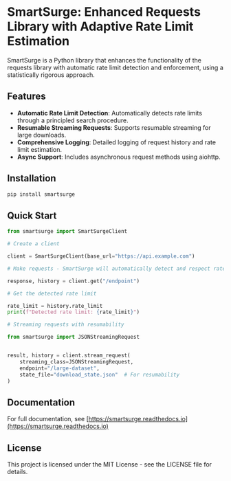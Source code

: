 # SmartSurge: Enhanced Requests Library with Adaptive Rate Limit Estimation

SmartSurge is a Python library that enhances the functionality of the requests library with automatic rate limit detection and enforcement, using a statistically rigorous approach.

## Features

- **Automatic Rate Limit Detection**: Automatically detects rate limits through a principled search procedure.
- **Resumable Streaming Requests**: Supports resumable streaming for large downloads.
- **Comprehensive Logging**: Detailed logging of request history and rate limit estimation.
- **Async Support**: Includes asynchronous request methods using aiohttp.

## Installation

```bash
pip install smartsurge

```

## Quick Start

```python
from smartsurge import SmartSurgeClient

# Create a client

client = SmartSurgeClient(base_url="https://api.example.com")

# Make requests - SmartSurge will automatically detect and respect rate limits

response, history = client.get("/endpoint")

# Get the detected rate limit

rate_limit = history.rate_limit
print(f"Detected rate limit: {rate_limit}")

# Streaming requests with resumability

from smartsurge import JSONStreamingRequest


result, history = client.stream_request(
    streaming_class=JSONStreamingRequest,
    endpoint="/large-dataset",
    state_file="download_state.json"  # For resumability
)
```

## Documentation

For full documentation, see [https://smartsurge.readthedocs.io](https://smartsurge.readthedocs.io)

## License

This project is licensed under the MIT License - see the LICENSE file for details.
